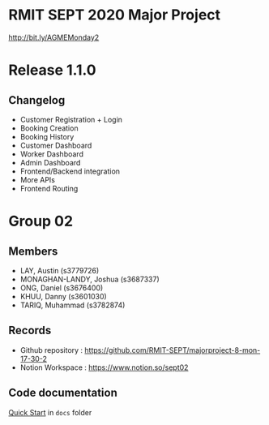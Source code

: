 # RMIT SEPT 2020 Major Project

http://bit.ly/AGMEMonday2

# Release 1.1.0
## Changelog
+ Customer Registration + Login
+ Booking Creation
+ Booking History
+ Customer Dashboard
+ Worker Dashboard
+ Admin Dashboard
+ Frontend/Backend integration
+ More APIs
+ Frontend Routing


# Group 02

## Members
* LAY, Austin (s3779726)
* MONAGHAN-LANDY, Joshua (s3687337)
* ONG, Daniel (s3676400)
* KHUU, Danny (s3601030)
* TARIQ, Muhammad (s3782874)

## Records

* Github repository : https://github.com/RMIT-SEPT/majorproject-8-mon-17-30-2
* Notion Workspace : https://www.notion.so/sept02


## Code documentation

[Quick Start](/docs/README.md) in `docs` folder

